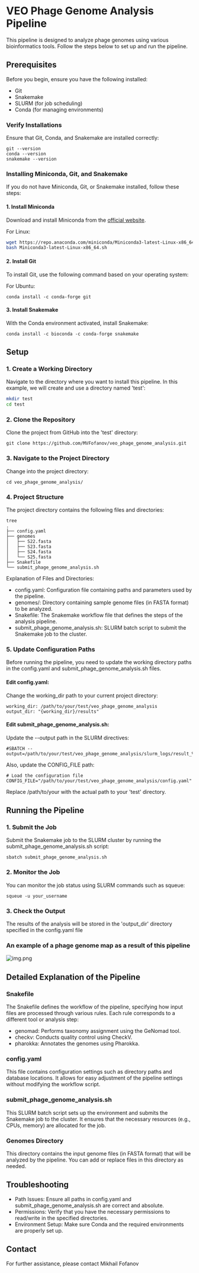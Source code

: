 
# VEO Phage Genome Analysis Pipeline

This pipeline is designed to analyze phage genomes using various bioinformatics tools. Follow the steps below to set up and run the pipeline.

## Prerequisites

Before you begin, ensure you have the following installed:
- Git
- Snakemake
- SLURM (for job scheduling)
- Conda (for managing environments)

### Verify Installations
Ensure that Git, Conda, and Snakemake are installed correctly:

```
git --version
conda --version
snakemake --version
```


### Installing Miniconda, Git, and Snakemake

If you do not have Miniconda, Git, or Snakemake installed, follow these steps:

#### 1. Install Miniconda

Download and install Miniconda from the [official website](https://docs.conda.io/en/latest/miniconda.html).

For Linux:

```bash
wget https://repo.anaconda.com/miniconda/Miniconda3-latest-Linux-x86_64.sh
bash Miniconda3-latest-Linux-x86_64.sh
```

#### 2. Install Git
To install Git, use the following command based on your operating system:

For Ubuntu:
```commandline
conda install -c conda-forge git
```

#### 3. Install Snakemake
With the Conda environment activated, install Snakemake:

```
conda install -c bioconda -c conda-forge snakemake
```

## Setup

### 1. Create a Working Directory

Navigate to the directory where you want to install this pipeline. In this example, we will create and use a directory named 'test':

```bash
mkdir test
cd test
```

### 2. Clone the Repository
Clone the project from GitHub into the 'test' directory:
```
git clone https://github.com/MVFofanov/veo_phage_genome_analysis.git
```

### 3. Navigate to the Project Directory
Change into the project directory:

```
cd veo_phage_genome_analysis/
```

### 4. Project Structure
The project directory contains the following files and directories:

```
tree
.
├── config.yaml
├── genomes
│   ├── S22.fasta
│   ├── S23.fasta
│   ├── S24.fasta
│   └── S25.fasta
├── Snakefile
└── submit_phage_genome_analysis.sh
```

Explanation of Files and Directories:
- config.yaml: Configuration file containing paths and parameters used by the pipeline.
- genomes/: Directory containing sample genome files (in FASTA format) to be analyzed.
- Snakefile: The Snakemake workflow file that defines the steps of the analysis pipeline.
- submit_phage_genome_analysis.sh: SLURM batch script to submit the Snakemake job to the cluster.

### 5. Update Configuration Paths
Before running the pipeline, you need to update the working directory paths in the config.yaml and submit_phage_genome_analysis.sh files.

#### Edit config.yaml:
Change the working_dir path to your current project directory:

```
working_dir: /path/to/your/test/veo_phage_genome_analysis
output_dir: "{working_dir}/results"
```
#### Edit submit_phage_genome_analysis.sh:
Update the --output path in the SLURM directives:

```
#SBATCH --output=/path/to/your/test/veo_phage_genome_analysis/slurm_logs/result_%x.%j.txt
```
Also, update the CONFIG_FILE path:

```
# Load the configuration file
CONFIG_FILE="/path/to/your/test/veo_phage_genome_analysis/config.yaml"
```
Replace /path/to/your with the actual path to your 'test' directory.

## Running the Pipeline
### 1. Submit the Job
Submit the Snakemake job to the SLURM cluster by running the submit_phage_genome_analysis.sh script:

```
sbatch submit_phage_genome_analysis.sh
```
### 2. Monitor the Job
You can monitor the job status using SLURM commands such as squeue:

```
squeue -u your_username
```
### 3. Check the Output
The results of the analysis will be stored in the 'output_dir' directory specified in the config.yaml file

### An example of a phage genome map as a result of this pipeline 
![img.png](img.png)

## Detailed Explanation of the Pipeline
### Snakefile
The Snakefile defines the workflow of the pipeline, specifying how input files are processed through various rules. Each rule corresponds to a different tool or analysis step:

- genomad: Performs taxonomy assignment using the GeNomad tool.
- checkv: Conducts quality control using CheckV.
- pharokka: Annotates the genomes using Pharokka. 
### config.yaml
This file contains configuration settings such as directory paths and database locations. It allows for easy adjustment of the pipeline settings without modifying the workflow script.

### submit_phage_genome_analysis.sh
This SLURM batch script sets up the environment and submits the Snakemake job to the cluster. It ensures that the necessary resources (e.g., CPUs, memory) are allocated for the job.

### Genomes Directory
This directory contains the input genome files (in FASTA format) that will be analyzed by the pipeline. You can add or replace files in this directory as needed.

## Troubleshooting
- Path Issues: Ensure all paths in config.yaml and submit_phage_genome_analysis.sh are correct and absolute.
- Permissions: Verify that you have the necessary permissions to read/write in the specified directories.
- Environment Setup: Make sure Conda and the required environments are properly set up.
## Contact
For further assistance, please contact Mikhail Fofanov
